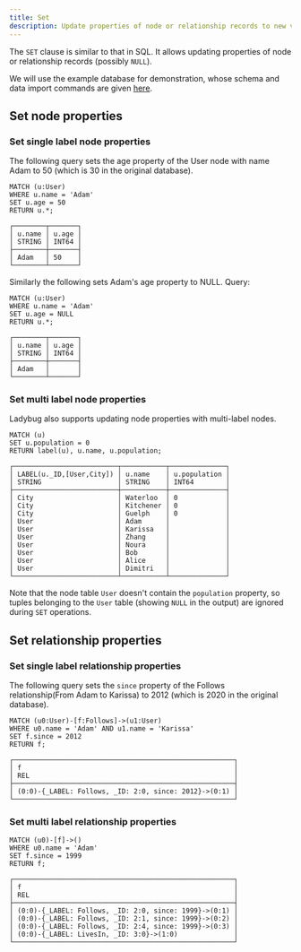 ```yaml
---
title: Set
description: Update properties of node or relationship records to new values.
---
```


The `SET` clause is similar to that in SQL. It allows updating properties of node or relationship records (possibly `NULL`).

We will use the example database for demonstration, whose schema and data import commands are given [here](/cypher/data-manipulation-clauses/example-database).

## Set node properties

### Set single label node properties
The following query sets the age property of the User node with name Adam to 50 (which is 30 in the original database).

```cypher
MATCH (u:User) 
WHERE u.name = 'Adam' 
SET u.age = 50
RETURN u.*;
```
```table
┌────────┬───────┐
│ u.name │ u.age │
│ STRING │ INT64 │
├────────┼───────┤
│ Adam   │ 50    │
└────────┴───────┘
```
Similarly the following sets Adam's age property to NULL.
Query:
```cypher
MATCH (u:User) 
WHERE u.name = 'Adam' 
SET u.age = NULL
RETURN u.*;
```
```table
┌────────┬───────┐
│ u.name │ u.age │
│ STRING │ INT64 │
├────────┼───────┤
│ Adam   │       │
└────────┴───────┘
```

### Set multi label node properties
Ladybug also supports updating node properties with multi-label nodes.
```cypher
MATCH (u)
SET u.population = 0
RETURN label(u), u.name, u.population;
```
```table
┌──────────────────────────┬───────────┬──────────────┐
│ LABEL(u._ID,[User,City]) │ u.name    │ u.population │
│ STRING                   │ STRING    │ INT64        │
├──────────────────────────┼───────────┼──────────────┤
│ City                     │ Waterloo  │ 0            │
│ City                     │ Kitchener │ 0            │
│ City                     │ Guelph    │ 0            │
│ User                     │ Adam      │              │
│ User                     │ Karissa   │              │
│ User                     │ Zhang     │              │
│ User                     │ Noura     │              │
│ User                     │ Bob       │              │
│ User                     │ Alice     │              │
│ User                     │ Dimitri   │              │
└──────────────────────────┴───────────┴──────────────┘
```

Note that the node table `User` doesn't contain the `population` property, so tuples belonging to the `User` table (showing `NULL` in the output) are ignored during `SET` operations.

## Set relationship properties

### Set single label relationship properties
The following query sets the `since` property of the Follows relationship(From Adam to Karissa) to 2012 (which is 2020 in the original database).

```cypher
MATCH (u0:User)-[f:Follows]->(u1:User)
WHERE u0.name = 'Adam' AND u1.name = 'Karissa'
SET f.since = 2012
RETURN f;
```
```table
┌───────────────────────────────────────────────────────┐
│ f                                                     │
│ REL                                                   │
├───────────────────────────────────────────────────────┤
│ (0:0)-{_LABEL: Follows, _ID: 2:0, since: 2012}->(0:1) │
└───────────────────────────────────────────────────────┘
```

### Set multi label relationship properties
```cypher
MATCH (u0)-[f]->()
WHERE u0.name = 'Adam'
SET f.since = 1999
RETURN f;
```
```table
┌───────────────────────────────────────────────────────┐
│ f                                                     │
│ REL                                                   │
├───────────────────────────────────────────────────────┤
│ (0:0)-{_LABEL: Follows, _ID: 2:0, since: 1999}->(0:1) │
│ (0:0)-{_LABEL: Follows, _ID: 2:1, since: 1999}->(0:2) │
│ (0:0)-{_LABEL: Follows, _ID: 2:4, since: 1999}->(0:3) │
│ (0:0)-{_LABEL: LivesIn, _ID: 3:0}->(1:0)              │
└───────────────────────────────────────────────────────┘
```
